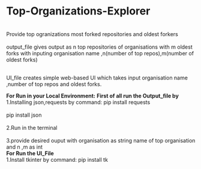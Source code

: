 # Top-Organizations-Explorer
<br>Provide top ogranizations most forked repositories and oldest forkers<br>
<br>output_file gives output as n top repositories of organisations with m oldest forks with inputing organisation name ,n(number of top repos),m(number of oldest forks)<br>

<br>UI_file creates simple web-based UI which takes input organisation name ,number of top repos and oldest forks.<br>

**For Run in your Local Environment:**
  **First of all run the Output_file by**
  <br>1.Installing json,requests by command: pip install requests<br>
                                       <br>  pip install json<br>
  <br>2.Run in the terminal <br>
  <br>3.provide desired ouput with organisation as string name of top organisation and n ,m as int<br>
  **For Run the UI_File**
  <br>1.Install tkinter by command: pip install tk<br>
  
